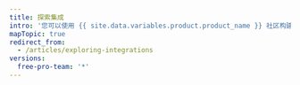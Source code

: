 ```yaml
---
title: 探索集成
intro: '您可以使用 {{ site.data.variables.product.product_name }} 社区构建的工具和服务，自定义和扩展您的 {{ site.data.variables.product.product_name }} 工作流程。'
mapTopic: true
redirect_from:
  - /articles/exploring-integrations
versions:
  free-pro-team: '*'
---
```


